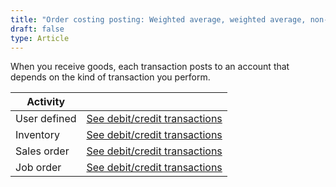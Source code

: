 ```yaml
---
title: "Order costing posting: Weighted average, weighted average, non-component or Receiving"
draft: false
type: Article
---
```


When you receive goods, each transaction posts to an account that depends on the kind of transaction you perform.

| Activity     |                                                                                                           |
|--------------|-----------------------------------------------------------------------------------------------------------|
| User defined | [See debit/credit transactions](user-defined-weighted-average-weighted-average-non-component-receiving.md) |
| Inventory    | [See debit/credit transactions](inventory-weighted-average-weighted-average-non-component-receiving.md)    |
| Sales order  | [See debit/credit transactions](sales-order-weighted-average-weighted-average-non-component-receiving.md)  |
| Job order    | [See debit/credit transactions](job-order-weighted-average-weighted-average-non-component-receiving.md)    |